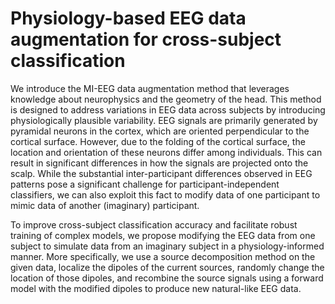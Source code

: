 # Physiology-based EEG data augmentation for cross-subject classification

We introduce the MI-EEG data augmentation method that leverages knowledge about neurophysics and the geometry of the head. This method is designed to address variations in EEG data across subjects by introducing physiologically plausible variability. EEG signals are primarily generated by pyramidal neurons in the cortex, which are oriented perpendicular to the cortical surface. However, due to the folding of the cortical surface, the location and orientation of these neurons differ among individuals. This can result in significant differences in how the signals are projected onto the scalp. While the substantial inter-participant differences observed in EEG patterns pose a significant challenge for participant-independent classifiers, we can also exploit this fact to modify data of one participant to mimic data of another (imaginary) participant.

To improve cross-subject classification accuracy and facilitate robust training of complex models, we propose modifying the EEG data from one subject to simulate data from an imaginary subject in a physiology-informed manner. More specifically, we use a source decomposition method on the given data, localize the dipoles of the current sources, randomly change the location of those dipoles, and recombine the source signals using a forward model with the modified dipoles to produce new natural-like EEG data.
